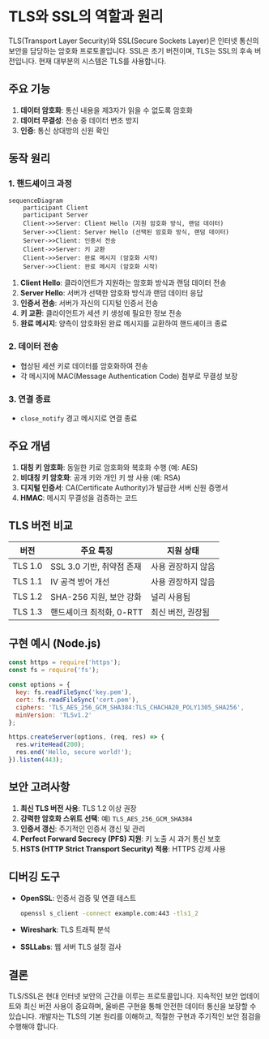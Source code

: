 # TLS와 SSL의 역할과 원리

TLS(Transport Layer Security)와 SSL(Secure Sockets Layer)은 인터넷 통신의 보안을 담당하는 암호화 프로토콜입니다. SSL은 초기 버전이며, TLS는 SSL의 후속 버전입니다. 현재 대부분의 시스템은 TLS를 사용합니다.

## 주요 기능

1. **데이터 암호화**: 통신 내용을 제3자가 읽을 수 없도록 암호화
2. **데이터 무결성**: 전송 중 데이터 변조 방지
3. **인증**: 통신 상대방의 신원 확인

## 동작 원리

### 1. 핸드셰이크 과정

```mermaid
sequenceDiagram
    participant Client
    participant Server
    Client->>Server: Client Hello (지원 암호화 방식, 랜덤 데이터)
    Server->>Client: Server Hello (선택된 암호화 방식, 랜덤 데이터)
    Server->>Client: 인증서 전송
    Client->>Server: 키 교환
    Client->>Server: 완료 메시지 (암호화 시작)
    Server->>Client: 완료 메시지 (암호화 시작)
```

1. **Client Hello**: 클라이언트가 지원하는 암호화 방식과 랜덤 데이터 전송
2. **Server Hello**: 서버가 선택한 암호화 방식과 랜덤 데이터 응답
3. **인증서 전송**: 서버가 자신의 디지털 인증서 전송
4. **키 교환**: 클라이언트가 세션 키 생성에 필요한 정보 전송
5. **완료 메시지**: 양측이 암호화된 완료 메시지를 교환하여 핸드셰이크 종료

### 2. 데이터 전송

- 협상된 세션 키로 데이터를 암호화하여 전송
- 각 메시지에 MAC(Message Authentication Code) 첨부로 무결성 보장

### 3. 연결 종료

- `close_notify` 경고 메시지로 연결 종료

## 주요 개념

1. **대칭 키 암호화**: 동일한 키로 암호화와 복호화 수행 (예: AES)
2. **비대칭 키 암호화**: 공개 키와 개인 키 쌍 사용 (예: RSA)
3. **디지털 인증서**: CA(Certificate Authority)가 발급한 서버 신원 증명서
4. **HMAC**: 메시지 무결성을 검증하는 코드

## TLS 버전 비교

| 버전 | 주요 특징 | 지원 상태 |
|------|-----------|-----------|
| TLS 1.0 | SSL 3.0 기반, 취약점 존재 | 사용 권장하지 않음 |
| TLS 1.1 | IV 공격 방어 개선 | 사용 권장하지 않음 |
| TLS 1.2 | SHA-256 지원, 보안 강화 | 널리 사용됨 |
| TLS 1.3 | 핸드셰이크 최적화, 0-RTT | 최신 버전, 권장됨 |

## 구현 예시 (Node.js)

```javascript
const https = require('https');
const fs = require('fs');

const options = {
  key: fs.readFileSync('key.pem'),
  cert: fs.readFileSync('cert.pem'),
  ciphers: 'TLS_AES_256_GCM_SHA384:TLS_CHACHA20_POLY1305_SHA256',
  minVersion: 'TLSv1.2'
};

https.createServer(options, (req, res) => {
  res.writeHead(200);
  res.end('Hello, secure world!');
}).listen(443);
```

## 보안 고려사항

1. **최신 TLS 버전 사용**: TLS 1.2 이상 권장
2. **강력한 암호화 스위트 선택**: 예) `TLS_AES_256_GCM_SHA384`
3. **인증서 갱신**: 주기적인 인증서 갱신 및 관리
4. **Perfect Forward Secrecy (PFS) 지원**: 키 노출 시 과거 통신 보호
5. **HSTS (HTTP Strict Transport Security) 적용**: HTTPS 강제 사용

## 디버깅 도구

- **OpenSSL**: 인증서 검증 및 연결 테스트

  ```bash
  openssl s_client -connect example.com:443 -tls1_2
  ```

- **Wireshark**: TLS 트래픽 분석
- **SSLLabs**: 웹 서버 TLS 설정 검사

## 결론

TLS/SSL은 현대 인터넷 보안의 근간을 이루는 프로토콜입니다. 지속적인 보안 업데이트와 최신 버전 사용이 중요하며, 올바른 구현을 통해 안전한 데이터 통신을 보장할 수 있습니다. 개발자는 TLS의 기본 원리를 이해하고, 적절한 구현과 주기적인 보안 점검을 수행해야 합니다.
